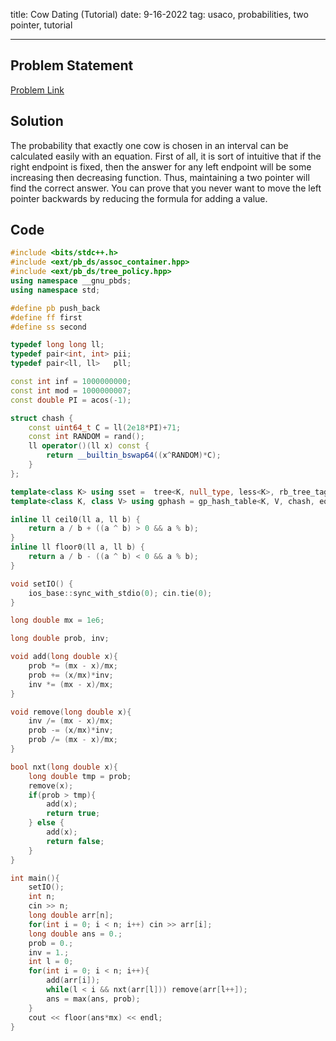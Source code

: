 title: Cow Dating (Tutorial)
date: 9-16-2022
tag: usaco, probabilities, two pointer, tutorial

---

## Problem Statement

[Problem Link](http://www.usaco.org/index.php?page=viewproblem2&cpid=924)

## Solution

The probability that exactly one cow is chosen in an interval can be calculated easily with an equation. First of all, it is sort of intuitive that if the right endpoint is fixed, then the answer for any left endpoint will be some increasing then decreasing function. Thus, maintaining a two pointer will find the correct answer. You can prove that you never want to move the left pointer backwards by reducing the formula for adding a value.

## Code

```c++
#include <bits/stdc++.h>
#include <ext/pb_ds/assoc_container.hpp>
#include <ext/pb_ds/tree_policy.hpp> 
using namespace __gnu_pbds;
using namespace std;

#define pb push_back
#define ff first
#define ss second

typedef long long ll;
typedef pair<int, int> pii;
typedef pair<ll, ll>   pll;

const int inf = 1000000000;
const int mod = 1000000007;
const double PI = acos(-1);

struct chash {
	const uint64_t C = ll(2e18*PI)+71;
	const int RANDOM = rand();
	ll operator()(ll x) const {
		return __builtin_bswap64((x^RANDOM)*C);
	}
};

template<class K> using sset =  tree<K, null_type, less<K>, rb_tree_tag, tree_order_statistics_node_update>;
template<class K, class V> using gphash = gp_hash_table<K, V, chash, equal_to<K>, direct_mask_range_hashing<>, linear_probe_fn<>, hash_standard_resize_policy< hash_exponential_size_policy<>, hash_load_check_resize_trigger<>, true> >;

inline ll ceil0(ll a, ll b) { 
    return a / b + ((a ^ b) > 0 && a % b); 
} 
inline ll floor0(ll a, ll b) { 
    return a / b - ((a ^ b) < 0 && a % b); 
} 

void setIO() {
	ios_base::sync_with_stdio(0); cin.tie(0);	
}

long double mx = 1e6;

long double prob, inv;

void add(long double x){
	prob *= (mx - x)/mx;
	prob += (x/mx)*inv;
	inv *= (mx - x)/mx;
}

void remove(long double x){
	inv /= (mx - x)/mx;
	prob -= (x/mx)*inv;
	prob /= (mx - x)/mx;
}

bool nxt(long double x){
	long double tmp = prob;
	remove(x);
	if(prob > tmp){
		add(x);
		return true;
	} else {
		add(x);
		return false;
	}
}

int main(){
	setIO();	
	int n;
	cin >> n;
	long double arr[n];
	for(int i = 0; i < n; i++) cin >> arr[i];
	long double ans = 0.;
	prob = 0.;
	inv = 1.;
	int l = 0;
	for(int i = 0; i < n; i++){
		add(arr[i]);
		while(l < i && nxt(arr[l])) remove(arr[l++]);
		ans = max(ans, prob);
	}
	cout << floor(ans*mx) << endl;
}
```